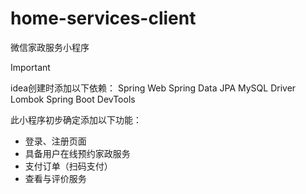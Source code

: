 # home-services-client
微信家政服务小程序




> [!IMPORTANT]
>
> idea创建时添加以下依赖：
> Spring Web
> Spring Data JPA
> MySQL Driver
> Lombok
> Spring Boot DevTools



此小程序初步确定添加以下功能：

- 登录、注册页面
- 具备用户在线预约家政服务
- 支付订单（扫码支付）
- 查看与评价服务
